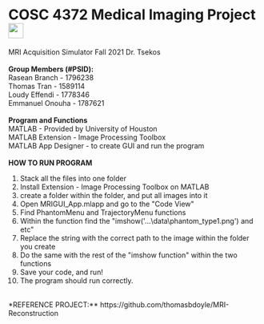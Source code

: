 # COSC 4372 Medical Imaging Project <img src="https://raw.githubusercontent.com/MartinHeinz/MartinHeinz/master/wave.gif" width="30px"> <br />
MRI Acquisition Simulator Fall 2021 Dr. Tsekos<br />
<br />
**Group Members (#PSID):** <br />
Rasean Branch - 1796238 <br />
Thomas Tran - 1589114 <br />
Loudy Effendi - 1778346 <br />
Emmanuel Onouha - 1787621 <br />
<br />
**Program and Functions** <br />
MATLAB - Provided by University of Houston <br />
MATLAB Extension - Image Processing Toolbox <br />
MATLAB App Designer - to create GUI and run the program <br />
<br />
**HOW TO RUN PROGRAM** <br />
1. Stack all the files into one folder <br />
2. Install Extension - Image Processing Toolbox on MATLAB <br />
3. create a folder within the folder, and put all images into it <br />
4. Open MRIGUI_App.mlapp and go to the "Code View" <br />
5. Find PhantomMenu and TrajectoryMenu functions <br />
6. Within the function find the "imshow('...\data\phantom_type1.png') and etc" <br />
7. Replace the string with the correct path to the image within the folder you create <br />
8. Do the same with the rest of the "imshow function" within the two functions <br />
9. Save your code, and run! <br />
10. The program should run correctly. <br />
<br />
*REFERENCE PROJECT:** https://github.com/thomasbdoyle/MRI-Reconstruction
